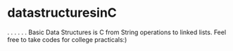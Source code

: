 # datastructuresinC
.
.
.
.
.
.
Basic Data Structures is C from String operations to linked lists. Feel free to take codes for college practicals:)
